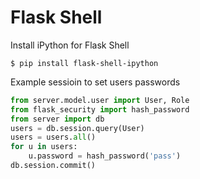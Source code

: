 # Flask Shell

Install iPython for Flask Shell

    $ pip install flask-shell-ipython
  
Example sessioin to set users passwords

```python
from server.model.user import User, Role
from flask_security import hash_password
from server import db
users = db.session.query(User)
users = users.all()
for u in users:
    u.password = hash_password('pass')
db.session.commit()
```

